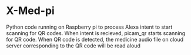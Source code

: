 # X-Med-pi

Python code running on Raspberry pi to process Alexa intent to start scanning for QR codes.
When intent is recieved, picam_qr starts scanning for QR code. When QR code is detected, the medicine audio file on cloud server corresponding to the QR code will be read aloud
